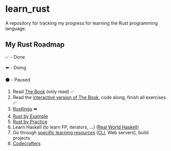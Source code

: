 # learn_rust
A repository for tracking my progress for learning the Rust programming language.

## My Rust Roadmap
✅ - Done

⬅️ - Doing

⚫ - Paused
1. Read [The Book](https://doc.rust-lang.org/stable/book/) (only read) ✅
2. Read the [interactive version of The Book](https://rust-book.cs.brown.edu/), code along, finish all exercises ✅
3. [Rustlings](https://github.com/rust-lang/rustlings) ⬅️
4. [Rust by Example](https://doc.rust-lang.org/stable/rust-by-example/)
5. [Rust by Practice](https://practice.rs/why-exercise.html)
6. Learn Haskell (to learn FP, iterators, ...) ([Real World Haskell](https://www.amazon.de/Real-World-Haskell-Bryan-OSullivan/dp/0596514980))
7. Go through [specific learning resources](https://github.com/ctjhoa/rust-learning) ([CLI](https://rust-cli.github.io/book/), Web servers), build projects
8. [Codecrafters](https://app.codecrafters.io/tracks/rust)
